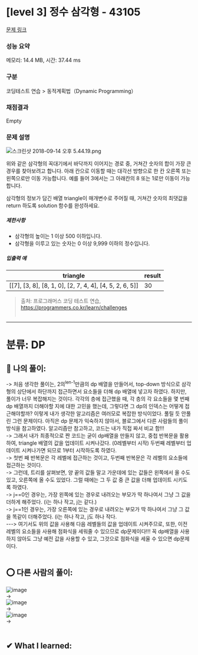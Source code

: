 # [level 3] 정수 삼각형 - 43105 

[문제 링크](https://school.programmers.co.kr/learn/courses/30/lessons/43105) 

### 성능 요약

메모리: 14.4 MB, 시간: 37.44 ms

### 구분

코딩테스트 연습 > 동적계획법（Dynamic Programming）

### 채점결과

Empty

### 문제 설명

<p><img src="https://grepp-programmers.s3.amazonaws.com/files/production/97ec02cc39/296a0863-a418-431d-9e8c-e57f7a9722ac.png" title="" alt="스크린샷 2018-09-14 오후 5.44.19.png"></p>

<p>위와 같은 삼각형의 꼭대기에서 바닥까지 이어지는 경로 중, 거쳐간 숫자의 합이 가장 큰 경우를 찾아보려고 합니다. 아래 칸으로 이동할 때는 대각선 방향으로 한 칸 오른쪽 또는 왼쪽으로만 이동 가능합니다. 예를 들어 3에서는 그 아래칸의 8 또는 1로만 이동이 가능합니다.</p>

<p>삼각형의 정보가 담긴 배열 triangle이 매개변수로 주어질 때, 거쳐간 숫자의 최댓값을 return 하도록 solution 함수를 완성하세요.</p>

<h5>제한사항</h5>

<ul>
<li>삼각형의 높이는 1 이상 500 이하입니다.</li>
<li>삼각형을 이루고 있는 숫자는 0 이상 9,999 이하의 정수입니다.</li>
</ul>

<h5>입출력 예</h5>
<table class="table">
        <thead><tr>
<th>triangle</th>
<th>result</th>
</tr>
</thead>
        <tbody><tr>
<td>[[7], [3, 8], [8, 1, 0], [2, 7, 4, 4], [4, 5, 2, 6, 5]]</td>
<td>30</td>
</tr>
</tbody>
      </table>

> 출처: 프로그래머스 코딩 테스트 연습, https://programmers.co.kr/learn/challenges <br><br>

<hr>

# 분류: DP<bt><br>

## 👑 나의 풀이: <br>
-> 처음 생각한 풀이는, 2의<sup>len-1</sup>만큼의 dp 배열을 만들어서, top-down 방식으로 삼각형의 상단에서 하단까지 접근하면서 요소들을 더해 dp 배열에 넣고자 하였다. 하지만, 풀이가 너무 복잡해지는 것이다. 각각의 층에 접근했을 때, 각 층의 각 요소들을 몇 번째 dp 배열까지 더해야할 지에 대한 고민을 했는데, 그렇다면 그 dp의 인덱스는 어떻게 접근해야할까? 이렇게 내가 생각한 알고리즘은 여러모로 복잡한 방식이었다. 풀릴 듯 안풀린 그런 문제이다. 아직은 dp 문제가 익숙하지 않아서, 블로그에서 다른 사람들의 풀이 방식을 참고하였다. 알고리즘만 참고하고, 코드는 내가 직접 짜서 비교 함!!! <br>
-> 그래서 내가 최종적으로 짠 코드는 굳이 dp배열을 만들지 않고, 중첩 반복문을 활용하여, triangle 배열의 값을 업데이트 시켜나갔다. (0레벨부터 시작) 두번째 레벨부터 업데이트 시켜나가면 되므로 1부터 시작하도록 하였다. <br>
-> 첫번 째 반복문은 각 레벨에 접근하는 것이고, 두번째 반복문은 각 레벨의 요소들에 접근하는 것이다. <br>
-> 그런데, 트리를 살펴보면, 양 끝의 값들 말고 가운데에 있는 값들은 왼쪽에서 올 수도 있고, 오른쪽에 올 수도 있었다. 그럴 때에는 그 두 값 중 큰 값을 더해 업데이트 시키도록 하였다. <br>
-> j==0인 경우는, 가장 왼쪽에 있는 경우로 내려오는 부모가 딱 하나여서 그냥 그 값을 더하게 해주었다. (i는 하나 작고, j는 같다.)<br>
-> j==1인 경우는, 가장 오른쪽에 있는 경우로 내려오는 부모가 딱 하나여서 그냥 그 값을 똑같이 더해주었다. (i는 하나 작고, j도 하나 작다. <br>
---> 여기서도 위의 값을 사용해 다음 레벨들의 값을 업데이트 시켜주므로, 또한, 이전 레벨의 요소들을 사용해 점화식을 세워줄 수 있으므로 dp문제이다!!! 꼭 dp배열을 사용하지 않아도 그냥 예전 값을 사용할 수 있고, 그것으로 점화식을 세울 수 있으면 dp문제이다. <br><br>


## ⭕ 다른 사람의 풀이: <br>
![image](https://user-images.githubusercontent.com/70849122/231372682-f9865131-c1aa-4a56-98ea-6b2059099517.png) <br>
-> <br>
![image](https://user-images.githubusercontent.com/70849122/231372817-10038ec4-c359-4bba-9e5f-085bd7a60dfe.png) <br>
-> <br>
![image](https://user-images.githubusercontent.com/70849122/231372884-15e2f1c1-12d3-41d8-98b1-f5edb7a2d584.png) <br>
-> <br><br>

## ✔ What I learned: <br>
